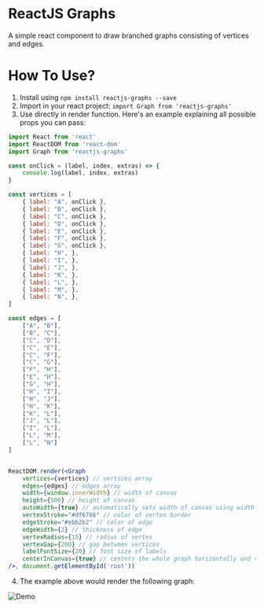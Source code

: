 # ReactJS Graphs
A simple react component to draw branched graphs consisting of vertices and edges.

# How To Use?

1. Install using `npm install reactjs-graphs --save`
2. Import in your react project: `import Graph from 'reactjs-graphs'`
3. Use directly in render function. Here's an example explaining all possible props you can pass:

```jsx
import React from 'react'
import ReactDOM from 'react-dom'
import Graph from 'reactjs-graphs'

const onClick = (label, index, extras) => {
	console.log(label, index, extras)
}

const vertices = [
	{ label: "A", onClick },
	{ label: "B", onClick },
	{ label: "C", onClick },
	{ label: "D", onClick },
	{ label: "E", onClick },
	{ label: "F", onClick },
	{ label: "G", onClick },
	{ label: "H", },
	{ label: "I", },
	{ label: "J", },
	{ label: "K", },
	{ label: "L", },
	{ label: "M", },
	{ label: "N", },
]

const edges = [
	["A", "B"],
	["B", "C"],
	["C", "D"],
	["C", "E"],
	["C", "F"],
	["C", "G"],
	["F", "H"],
	["E", "H"],
	["G", "H"],
	["H", "I"],
	["H", "J"],
	["H", "K"],
	["K", "L"],
	["J", "L"],
	["I", "L"],
	["L", "M"],
	["L", "N"]
]


ReactDOM.render(<Graph 
	vertices={vertices} // vertices array
	edges={edges} // edges array
	width={window.innerWidth} // width of canvas
	height={500} // height of canvas
	autoWidth={true} // automatically sets width of canvas using width of graph
	vertexStroke="#df6766" // color of vertex border
	edgeStroke="#ebb2b2" // color of edge 
	edgeWidth={2} // thickness of edge
	vertexRadius={15} // radius of vertex
	vertexGap={200} // gap between vertices
	labelFontSize={20} // font size of labels
	centerInCanvas={true} // centers the whole graph horizontally and vertically
/>, document.getElementById('root'))
```

4. The example above would render the following graph:

![Demo](https://raw.Husercontent.com/codedamn/reactjs-graphs/master/graph.png)